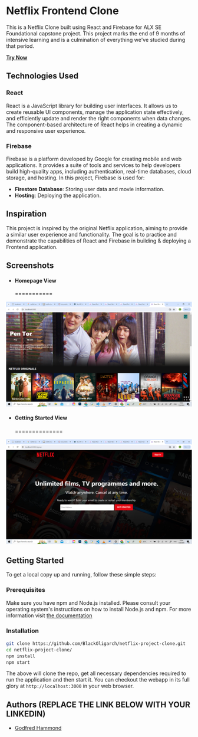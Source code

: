 # Netflix Frontend Clone

This is a Netflix Clone built using React and Firebase for ALX SE Foundational capstone project. This project marks the end of 9 months of intensive learning and is a culmination of everything we've studied during that period.

**[Try Now](https://netflixproject-51uhc9hji-blackoligarchs-projects.vercel.app/)**

## Technologies Used

### React
React is a JavaScript library for building user interfaces. It allows us to create reusable UI components, manage the application state effectively, and efficiently update and render the right components when data changes. The component-based architecture of React helps in creating a dynamic and responsive user experience.

### Firebase
Firebase is a platform developed by Google for creating mobile and web applications. It provides a suite of tools and services to help developers build high-quality apps, including authentication, real-time databases, cloud storage, and hosting. In this project, Firebase is used for:

- **Firestore Database**: Storing user data and movie information.
- **Hosting**: Deploying the application.

## Inspiration

This project is inspired by the original Netflix application, aiming to provide a similar user experience and functionality. The goal is to practice and demonstrate the capabilities of React and Firebase in building & deploying a Frontend application.


## Screenshots

* #### Homepage View
  ===========

![Homepage](./public/screenshots/home.png)  
 
* #### Getting Started View
  ==============

![Screenshot 2](./public/screenshots/getting_started.png)

## Getting Started

To get a local copy up and running, follow these simple steps:

### Prerequisites

Make sure you have npm and Node.js installed. Please consult your operating system's instructions on how to install Node.js and npm. For more information visit [the documentation](https://docs.npmjs.com/downloading-and-installing-node-js-and-npm)

### Installation 
   ```sh
   git clone https://github.com/BlackOligarch/netflix-project-clone.git
   cd netflix-project-clone/
   npm install
   npm start
   ```
   The above will clone the repo, get all necessary dependencies required to run the 	application and then start it. You can checkout the webapp in its full glory at `http://localhost:3000` in your web browser.
   
## Authors (REPLACE THE LINK BELOW WITH YOUR LINKEDIN)

- [Godfred Hammond](https://www.linkedin.com/in/godfredhammond/)
